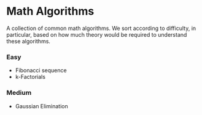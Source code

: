 # Math Algorithms

A collection of common math algorithms. We sort according to difficulty, in particular, based on how much theory would be required to understand these algorithms.

### Easy
- Fibonacci sequence
- k-Factorials

### Medium
- Gaussian Elimination